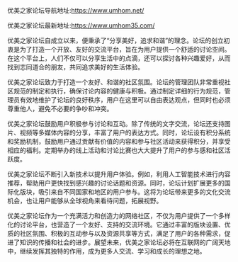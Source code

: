 优美之家论坛导航地址:https://www.umhom.net/

优美之家论坛最新地址:https://www.umhom35.com/

优美之家论坛自成立以来，便秉承了“分享美好，追求和谐”的理念。论坛的创立初衷是为了打造一个开放、友好的交流平台，旨在为用户提供一个舒适的讨论空间。在这个平台上，人们不仅可以分享生活中的点滴，还可以探讨各种兴趣爱好，从而找到志同道合的朋友，共同追求美好的生活体验。

优美之家论坛致力于打造一个友好、和谐的社区氛围。论坛的管理团队非常重视社区规范的制定和执行，确保讨论内容的健康与积极。通过制定详细的行为规范，管理员有效地维护了论坛的良好秩序，用户在这里可以自由表达观点，但同时也必须尊重他人，避免不必要的争吵和冲突。

优美之家论坛鼓励用户积极参与讨论和互动。除了传统的文字交流，论坛还支持图片、视频等多媒体内容的分享，丰富了用户的表达方式。同时，论坛设有积分系统和奖励机制，鼓励用户通过贡献有价值的内容和参与社区活动来获得积分，并享受相应的福利。定期举办的线上活动和讨论比赛也大大提升了用户的参与感和社区活跃度。

优美之家论坛不断引入新技术以提升用户体验。例如，利用人工智能技术进行内容推荐，帮助用户更快找到感兴趣的讨论话题和资源。同时，论坛计划扩展更多的国际化版块，吸引来自不同国家和地区的用户参与。这将为论坛带来更多的文化交流机会，也让用户能够从全球视角来看待问题，拓展视野。

优美之家论坛作为一个充满活力和创造力的网络社区，不仅为用户提供了一个多样化的讨论平台，也营造了一个友好、支持的交流环境。它通过丰富的版块设置、优质的社区氛围、积极的互动参与以及资源共享等方式，满足了用户的各种需求，促进了知识的传播和社会的进步。展望未来，优美之家论坛必将在互联网的广阔天地中，继续发挥其独特的作用，成为更多人交流、学习和成长的理想之地。
